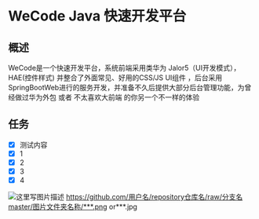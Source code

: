 # WeCode Java 快速开发平台

## 概述
WeCode是一个快速开发平台，系统前端采用类华为 Jalor5（UI开发模式），HAE(控件样式) 并整合了外面常见、好用的CSS/JS UI组件 ，后台采用SpringBootWeb进行的服务开发，并准备不久后提供大部分后台管理功能，为曾经做过华为外包 或者 不太喜欢大前端 的你另一个不一样的体验

## 任务
- [x] 测试内容
- [x] 1
- [x] 2
- [x] 3
- [x] 4

![这里写图片描述](http://...)
https://github.com/用户名/repository仓库名/raw/分支名master/图片文件夹名称/***.png or***.jpg
